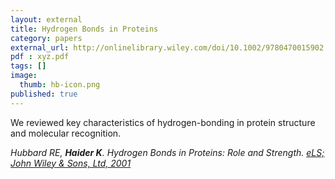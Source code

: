 ```yaml
---
layout: external
title: Hydrogen Bonds in Proteins
category: papers
external_url: http://onlinelibrary.wiley.com/doi/10.1002/9780470015902.a0003011.pub2/abstract
pdf : xyz.pdf
tags: []
image:
  thumb: hb-icon.png
published: true
---
```


We reviewed key characteristics of hydrogen-bonding in protein structure and molecular recognition.

*Hubbard RE, __Haider K__. Hydrogen Bonds in Proteins: Role and Strength. [eLS; John Wiley & Sons, Ltd, 2001](http://onlinelibrary.wiley.com/doi/10.1002/9780470015902.a0003011.pub2/abstract)*